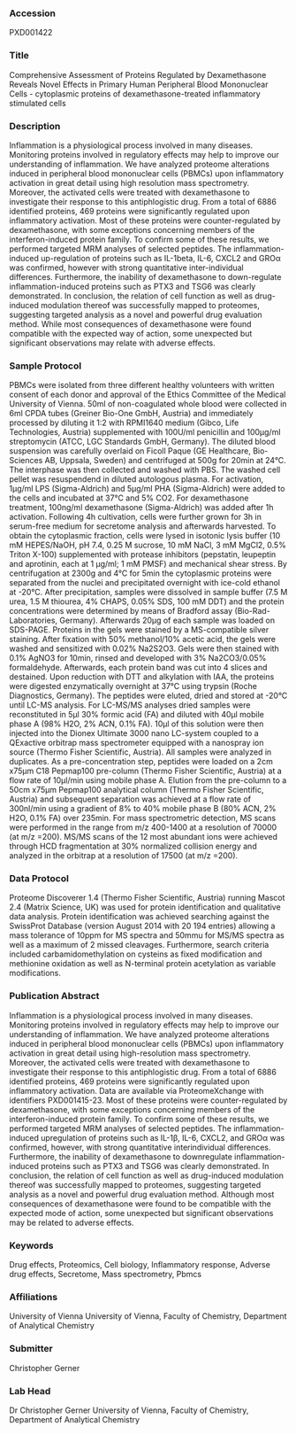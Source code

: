 ### Accession
PXD001422

### Title
Comprehensive Assessment of Proteins Regulated by Dexamethasone Reveals Novel Effects in Primary Human Peripheral Blood Mononuclear Cells - cytoplasmic proteins of dexamethasone-treated inflammatory stimulated cells

### Description
Inflammation is a physiological process involved in many diseases. Monitoring proteins involved in regulatory effects may help to improve our understanding of inflammation. We have analyzed proteome alterations induced in peripheral blood mononuclear cells (PBMCs) upon inflammatory activation in great detail using high resolution mass spectrometry. Moreover, the activated cells were treated with dexamethasone to investigate their response to this antiphlogistic drug. From a total of 6886 identified proteins, 469 proteins were significantly regulated upon inflammatory activation. Most of these proteins were counter-regulated by dexamethasone, with some exceptions concerning members of the interferon-induced protein family. To confirm some of these results, we performed targeted MRM analyses of selected peptides. The inflammation-induced up-regulation of proteins such as IL-1beta, IL-6, CXCL2 and GROα was confirmed, however with strong quantitative inter-individual differences. Furthermore, the inability of dexamethasone to down-regulate inflammation-induced proteins such as PTX3 and TSG6 was clearly demonstrated. In conclusion, the relation of cell function as well as drug-induced modulation thereof was successfully mapped to proteomes, suggesting targeted analysis as a novel and powerful drug evaluation method. While most consequences of dexamethasone were found compatible with the expected way of action, some unexpected but significant observations may relate with adverse effects.

### Sample Protocol
PBMCs were isolated from three different healthy volunteers with written consent of each donor and approval of the Ethics Committee of the Medical University of Vienna. 50ml of non-coagulated whole blood were collected in 6ml CPDA tubes (Greiner Bio-One GmbH, Austria) and immediately processed by diluting it 1:2 with RPMI1640 medium (Gibco, Life Technologies, Austria) supplemented with 100U/ml penicillin and 100µg/ml streptomycin (ATCC, LGC Standards GmbH, Germany). The diluted blood suspension was carefully overlaid on Ficoll Paque (GE Healthcare, Bio-Sciences AB, Uppsala, Sweden) and centrifuged at 500g for 20min at 24°C. The interphase was then collected and washed with PBS. The washed cell pellet was resuspendend in diluted autologous plasma. For activation, 1µg/ml LPS (Sigma-Aldrich) and 5µg/ml PHA (Sigma-Aldrich) were added to the cells and incubated at 37°C and 5% CO2. For dexamethasone treatment, 100ng/ml dexamethasone (Sigma-Aldrich) was added after 1h activation. Following 4h cultivation, cells were further grown for 3h in serum-free medium for secretome analysis and afterwards harvested. To obtain the cytoplasmic fraction, cells were lysed in isotonic lysis buffer (10 mM HEPES/NaOH, pH 7.4, 0.25 M sucrose, 10 mM NaCl, 3 mM MgCl2, 0.5% Triton X-100) supplemented with protease inhibitors (pepstatin, leupeptin and aprotinin, each at 1 μg/ml; 1 mM PMSF) and mechanical shear stress. By centrifugation at 2300g and 4°C for 5min the cytoplasmic proteins were separated from the nuclei and precipitated overnight with ice-cold ethanol at -20°C. After precipitation, samples were dissolved in sample buffer (7.5 M urea, 1.5 M thiourea, 4% CHAPS, 0.05% SDS, 100 mM DDT) and the protein concentrations were determined by means of Bradford assay (Bio-Rad-Laboratories, Germany). Afterwards 20µg of each sample was loaded on SDS-PAGE. Proteins in the gels were stained by a MS-compatible silver staining. After fixation with 50% methanol/10% acetic acid, the gels were washed and sensitized with 0.02% Na2S2O3. Gels were then stained with 0.1% AgNO3 for 10min, rinsed and developed with 3% Na2CO3/0.05% formaldehyde. Afterwards, each protein band was cut into 4 slices and destained. Upon reduction with DTT and alkylation with IAA, the proteins were digested enzymatically overnight at 37°C using trypsin (Roche Diagnostics, Germany). The peptides were eluted, dried and stored at -20°C until LC-MS analysis.  For LC-MS/MS analyses dried samples were reconstituted in 5µl 30% formic acid (FA) and diluted with 40µl mobile phase A (98% H2O, 2% ACN, 0.1% FA).  10µl of this solution were then injected into the Dionex Ultimate 3000 nano LC-system coupled to a QExactive orbitrap mass spectrometer equipped with a nanospray ion source (Thermo Fisher Scientific, Austria). All samples were analyzed in duplicates. As a pre-concentration step, peptides were loaded on a 2cm x75µm C18 Pepmap100 pre-column (Thermo Fisher Scientific, Austria) at a flow rate of 10µl/min using mobile phase A. Elution from the pre-column to a 50cm x75µm Pepmap100 analytical column (Thermo Fisher Scientific, Austria) and subsequent separation was achieved at a flow rate of 300nl/min using a gradient of 8% to 40% mobile phase B (80% ACN, 2% H2O, 0.1% FA) over 235min. For mass spectrometric detection, MS scans were performed in the range from m/z 400-1400 at a resolution of 70000 (at m/z =200). MS/MS scans of the 12 most abundant ions were achieved through HCD fragmentation at 30% normalized collision energy and analyzed in the orbitrap at a resolution of 17500 (at m/z =200).

### Data Protocol
Proteome Discoverer 1.4 (Thermo Fisher Scientific, Austria) running Mascot 2.4 (Matrix Science, UK) was used for protein identification and qualitative data analysis. Protein identification was achieved searching against the SwissProt Database (version August 2014 with 20 194 entries) allowing a mass tolerance of 10ppm for MS spectra and 50mmu for MS/MS spectra as well as a maximum of 2 missed cleavages. Furthermore, search criteria included carbamidomethylation on cysteins as fixed modification and methionine oxidation as well as N-terminal protein acetylation as variable modifications.

### Publication Abstract
Inflammation is a physiological process involved in many diseases. Monitoring proteins involved in regulatory effects may help to improve our understanding of inflammation. We have analyzed proteome alterations induced in peripheral blood mononuclear cells (PBMCs) upon inflammatory activation in great detail using high-resolution mass spectrometry. Moreover, the activated cells were treated with dexamethasone to investigate their response to this antiphlogistic drug. From a total of 6886 identified proteins, 469 proteins were significantly regulated upon inflammatory activation. Data are available via ProteomeXchange with identifiers PXD001415-23. Most of these proteins were counter-regulated by dexamethasone, with some exceptions concerning members of the interferon-induced protein family. To confirm some of these results, we performed targeted MRM analyses of selected peptides. The inflammation-induced upregulation of proteins such as IL-1&#x3b2;, IL-6, CXCL2, and GRO&#x3b1; was confirmed, however, with strong quantitative interindividual differences. Furthermore, the inability of dexamethasone to downregulate inflammation-induced proteins such as PTX3 and TSG6 was clearly demonstrated. In conclusion, the relation of cell function as well as drug-induced modulation thereof was successfully mapped to proteomes, suggesting targeted analysis as a novel and powerful drug evaluation method. Although most consequences of dexamethasone were found to be compatible with the expected mode of action, some unexpected but significant observations may be related to adverse effects.

### Keywords
Drug effects, Proteomics, Cell biology, Inflammatory response, Adverse drug effects, Secretome, Mass spectrometry, Pbmcs

### Affiliations
University of Vienna
University of Vienna, Faculty of Chemistry, Department of Analytical Chemistry

### Submitter
Christopher Gerner

### Lab Head
Dr Christopher Gerner
University of Vienna, Faculty of Chemistry, Department of Analytical Chemistry


